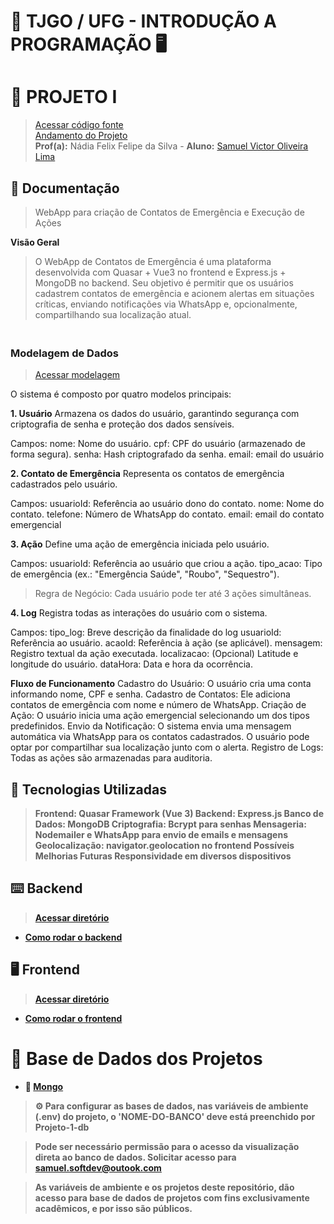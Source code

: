 # 🏦 TJGO / UFG - INTRODUÇÃO A PROGRAMAÇÃO 🖥️
# 🌱 PROJETO I
> [Acessar código fonte](https://github.com/Residencia-em-Tecnologia-TJGO/Introducao-Programacao/tree/projeto-01)<br>
> [Andamento do Projeto](https://github.com/orgs/Residencia-em-Tecnologia-TJGO/projects/1/views/1)<br>
> <strong>Prof(a):</strong> Nádia Felix Felipe da Silva - <strong>Aluno:</strong> [Samuel Victor Oliveira Lima](https://samuelvictorol.github.io/portfolio/)


## 📖 Documentação

> WebApp para criação de Contatos de Emergência e Execução de Ações

<strong>Visão Geral</strong><br>
>O WebApp de Contatos de Emergência é uma plataforma desenvolvida com Quasar + Vue3 no frontend e Express.js + MongoDB no backend. Seu objetivo é permitir que os usuários cadastrem contatos de emergência e acionem alertas em situações críticas, enviando notificações via WhatsApp e, opcionalmente, compartilhando sua localização atual.

### <br><strong>Modelagem de Dados</strong>

> [Acessar modelagem](https://github.com/Residencia-em-Tecnologia-TJGO/Introducao-Programacao/blob/projeto-01/modelagem-de-dados-Projeto-01.png)

O sistema é composto por quatro modelos principais:

<strong>1. Usuário</strong>
Armazena os dados do usuário, garantindo segurança com criptografia de senha e proteção dos dados sensíveis.

Campos:
nome: Nome do usuário.
cpf: CPF do usuário (armazenado de forma segura).
senha: Hash criptografado da senha.
email: email do usuário

<strong>2. Contato de Emergência</strong>
Representa os contatos de emergência cadastrados pelo usuário.

Campos:
usuarioId: Referência ao usuário dono do contato.
nome: Nome do contato.
telefone: Número de WhatsApp do contato.
email: email do contato emergencial

<strong>3. Ação</strong>
Define uma ação de emergência iniciada pelo usuário.

Campos:
usuarioId: Referência ao usuário que criou a ação.
tipo_acao: Tipo de emergência (ex.: "Emergência Saúde", "Roubo", "Sequestro").
> Regra de Negócio: Cada usuário pode ter até 3 ações simultâneas.

<strong>4. Log</strong>
Registra todas as interações do usuário com o sistema.

Campos:
tipo_log: Breve descrição da finalidade do log
usuarioId: Referência ao usuário.
acaoId: Referência à ação (se aplicável).
mensagem: Registro textual da ação executada.
localizacao:  (Opcional) Latitude e longitude do usuário.
dataHora: Data e hora da ocorrência.


<strong>Fluxo de Funcionamento</strong>
Cadastro do Usuário: O usuário cria uma conta informando nome, CPF e senha.
Cadastro de Contatos: Ele adiciona contatos de emergência com nome e número de WhatsApp.
Criação de Ação: O usuário inicia uma ação emergencial selecionando um dos tipos predefinidos.
Envio da Notificação:
O sistema envia uma mensagem automática via WhatsApp para os contatos cadastrados.
O usuário pode optar por compartilhar sua localização junto com o alerta.
Registro de Logs: Todas as ações são armazenadas para auditoria.

## <strong>🧱 Tecnologias Utilizadas<strong>
>Frontend: Quasar Framework (Vue 3)
> Backend: Express.js
> Banco de Dados: MongoDB
> Criptografia: Bcrypt para senhas
> Mensageria: Nodemailer e WhatsApp para envio de emails e mensagens
> Geolocalização: navigator.geolocation no frontend
> Possíveis Melhorias Futuras
> Responsividade em diversos dispositivos


## ⌨️ Backend

> [Acessar diretório](https://github.com/Residencia-em-Tecnologia-TJGO/Introducao-Programacao/tree/projeto-01/backend)
- [Como rodar o backend](https://github.com/Residencia-em-Tecnologia-TJGO/Introducao-Programacao/blob/projeto-01/backend/README.md)

## 🖥️ Frontend

> [Acessar diretório](https://github.com/Residencia-em-Tecnologia-TJGO/Introducao-Programacao/tree/projeto-01/frontend)
- [Como rodar o frontend](https://github.com/Residencia-em-Tecnologia-TJGO/Introducao-Programacao/blob/projeto-01/frontend/README.md)

# 🎲 Base de Dados dos Projetos

- 🍃 [Mongo](https://cloud.mongodb.com/v2/67aa609b61c70d27b71fcc76#/metrics/replicaSet/67aa6181f84ff70f87a7315d/explorer)

> ⚙️ Para <strong>configurar as bases de dados</strong>, nas variáveis de ambiente (.env) do projeto, o <strong>'NOME-DO-BANCO'</strong> deve está preenchido por <strong>Projeto-1-db</strong>

> Pode ser necessário <strong>permissão</strong> para o acesso da visualização direta ao banco de dados. Solicitar acesso para samuel.softdev@outook.com

> As <strong>variáveis de ambiente</strong> e os <strong>projetos</strong> deste repositório, dão acesso para <strong>base de dados</strong> de projetos com fins exclusivamente acadêmicos, e por isso são <strong>públicos</strong>.
